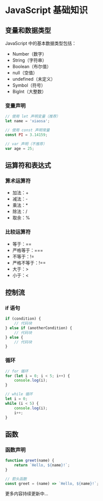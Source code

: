 # JavaScript 基础知识

## 变量和数据类型

JavaScript 中的基本数据类型包括：
- Number（数字）
- String（字符串）
- Boolean（布尔值）
- null（空值）
- undefined（未定义）
- Symbol（符号）
- BigInt（大整数）

### 变量声明

```javascript
// 使用 let 声明变量（推荐）
let name = 'xiaosa';

// 使用 const 声明常量
const PI = 3.14159;

// var 声明（不推荐）
var age = 25;
```

## 运算符和表达式

### 算术运算符
- 加法：+
- 减法：-
- 乘法：*
- 除法：/
- 取余：%

### 比较运算符
- 等于：==
- 严格等于：===
- 不等于：!=
- 严格不等于：!==
- 大于：>
- 小于：<

## 控制流

### if 语句
```javascript
if (condition) {
    // 代码块
} else if (anotherCondition) {
    // 代码块
} else {
    // 代码块
}
```

### 循环
```javascript
// for 循环
for (let i = 0; i < 5; i++) {
    console.log(i);
}

// while 循环
let i = 0;
while (i < 5) {
    console.log(i);
    i++;
}
```

## 函数

### 函数声明
```javascript
function greet(name) {
    return `Hello, ${name}!`;
}

// 箭头函数
const greet = (name) => `Hello, ${name}!`;
```

更多内容持续更新中...